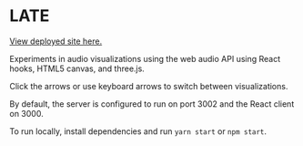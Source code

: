 # LATE

[View deployed site here.](https://blackwright.github.io/late/)

Experiments in audio visualizations using the web audio API using React hooks, HTML5 canvas, and three.js.

Click the arrows or use keyboard arrows to switch between visualizations.

By default, the server is configured to run on port 3002 and the React client on 3000.

To run locally, install dependencies and run `yarn start` or `npm start`.
